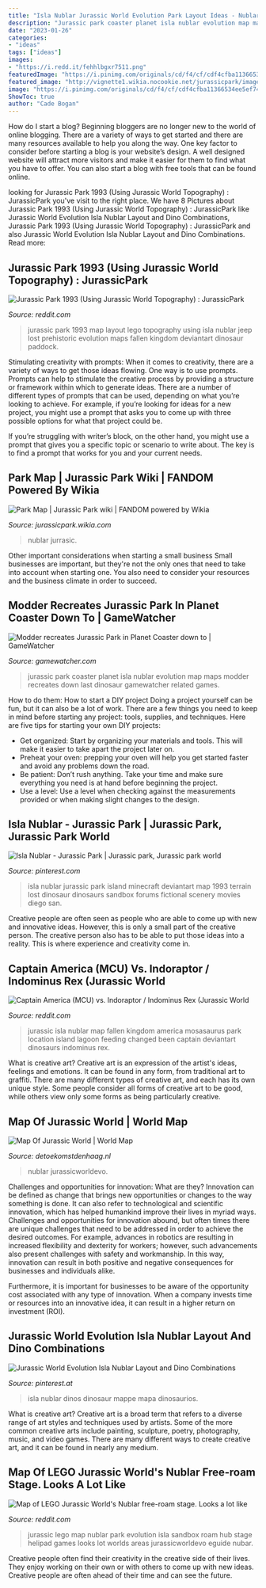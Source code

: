 ```yaml
---
title: "Isla Nublar Jurassic World Evolution Park Layout Ideas - Nublar Jurrasic"
description: "Jurassic park coaster planet isla nublar evolution map maps modder recreates down last dinosaur gamewatcher related games"
date: "2023-01-26"
categories:
- "ideas"
tags: ["ideas"]
images:
- "https://i.redd.it/fehhlbgxr7511.png"
featuredImage: "https://i.pinimg.com/originals/cd/f4/cf/cdf4cfba11366534ee5ef7490d7a70c0.png"
featured_image: "http://vignette1.wikia.nocookie.net/jurassicpark/images/6/60/Jptourmap2.jpg/revision/latest?cb=20120609001824"
image: "https://i.pinimg.com/originals/cd/f4/cf/cdf4cfba11366534ee5ef7490d7a70c0.png"
ShowToc: true
author: "Cade Bogan"
---
```



How do I start a blog?
Beginning bloggers are no longer new to the world of online blogging. There are a variety of ways to get started and there are many resources available to help you along the way. One key factor to consider before starting a blog is your website’s design. A well designed website will attract more visitors and make it easier for them to find what you have to offer. You can also start a blog with free tools that can be found online.

	

		
looking for Jurassic Park 1993 (Using Jurassic World Topography) : JurassicPark you've visit to the right place. We have 8 Pictures about Jurassic Park 1993 (Using Jurassic World Topography) : JurassicPark like Jurassic World Evolution Isla Nublar Layout and Dino Combinations, Jurassic Park 1993 (Using Jurassic World Topography) : JurassicPark and also Jurassic World Evolution Isla Nublar Layout and Dino Combinations. Read more:
		
    
## Jurassic Park 1993 (Using Jurassic World Topography) : JurassicPark

<img loading=lazy src="https://i.redd.it/fehhlbgxr7511.png" onerror="this.onerror=null;this.src='https://tse3.mm.bing.net/th?id=OIP.KGLOscI3JaEPL2lWCJFiBgHaJQ&amp;pid=15.1';" alt="Jurassic Park 1993 (Using Jurassic World Topography) : JurassicPark">

_Source: reddit.com_

>jurassic park 1993 map layout lego topography using isla nublar jeep lost prehistoric evolution maps fallen kingdom deviantart dinosaur paddock. 

	

Stimulating creativity with prompts:
When it comes to creativity, there are a variety of ways to get those ideas flowing. One way is to use prompts. Prompts can help to stimulate the creative process by providing a structure or framework within which to generate ideas.
There are a number of different types of prompts that can be used, depending on what you’re looking to achieve. For example, if you’re looking for ideas for a new project, you might use a prompt that asks you to come up with three possible options for what that project could be.

If you’re struggling with writer’s block, on the other hand, you might use a prompt that gives you a specific topic or scenario to write about. The key is to find a prompt that works for you and your current needs.

    
## Park Map | Jurassic Park Wiki | FANDOM Powered By Wikia

<img loading=lazy src="http://vignette1.wikia.nocookie.net/jurassicpark/images/6/60/Jptourmap2.jpg/revision/latest?cb=20120609001824" onerror="this.onerror=null;this.src='https://tse1.mm.bing.net/th?id=OIP.GZgEhv52T9MPrPi5iRzzhAHaJv&amp;pid=15.1';" alt="Park Map | Jurassic Park wiki | FANDOM powered by Wikia">

_Source: jurassicpark.wikia.com_

>nublar jurrasic. 

	

Other important considerations when starting a small business
Small businesses are important, but they're not the only ones that need to take into account when starting one. You also need to consider your resources and the business climate in order to succeed.

    
## Modder Recreates Jurassic Park In Planet Coaster Down To | GameWatcher

<img loading=lazy src="https://images.gamewatcherstatic.com/image/file/1/72/91321/974096118_preview_MapMap.jpg" onerror="this.onerror=null;this.src='https://tse3.mm.bing.net/th?id=OIP.gk00Y-yJ3daq5dXKjuw1dwHaEK&amp;pid=15.1';" alt="Modder recreates Jurassic Park in Planet Coaster down to | GameWatcher">

_Source: gamewatcher.com_

>jurassic park coaster planet isla nublar evolution map maps modder recreates down last dinosaur gamewatcher related games. 

	

How to do them: How to start a DIY project
Doing a project yourself can be fun, but it can also be a lot of work. There are a few things you need to keep in mind before starting any project: tools, supplies, and techniques. Here are five tips for starting your own DIY projects: 
- Get organized: Start by organizing your materials and tools. This will make it easier to take apart the project later on. 
- Preheat your oven: prepping your oven will help you get started faster and avoid any problems down the road. 
- Be patient: Don’t rush anything. Take your time and make sure everything you need is at hand before beginning the project. 
- Use a level: Use a level when checking against the measurements provided or when making slight changes to the design.

    
## Isla Nublar - Jurassic Park | Jurassic Park, Jurassic Park World

<img loading=lazy src="https://i.pinimg.com/originals/4c/56/05/4c56052120b79e0ee3fa8564ebc67ce4.png" onerror="this.onerror=null;this.src='https://tse4.mm.bing.net/th?id=OIP.Z0c9muv7p1up3UGDRWdrFwHaFQ&amp;pid=15.1';" alt="Isla Nublar - Jurassic Park | Jurassic park, Jurassic park world">

_Source: pinterest.com_

>isla nublar jurassic park island minecraft deviantart map 1993 terrain lost dinosaur dinosaurs sandbox forums fictional scenery movies diego san. 

	

Creative people are often seen as people who are able to come up with new and innovative ideas. However, this is only a small part of the creative person. The creative person also has to be able to put those ideas into a reality. This is where experience and creativity come in.

    
## Captain America (MCU) Vs. Indoraptor / Indominus Rex (Jurassic World

<img loading=lazy src="http://jurassic-pedia.com/wp-content/uploads/2011/03/steamblustmap.png" onerror="this.onerror=null;this.src='https://tse3.mm.bing.net/th?id=OIP.DPg73rOidcavVTC1HVvStAHaIu&amp;pid=15.1';" alt="Captain America (MCU) vs. Indoraptor / Indominus Rex (Jurassic World">

_Source: reddit.com_

>jurassic isla nublar map fallen kingdom america mosasaurus park location island lagoon feeding changed been captain deviantart dinosaurs indominus rex. 

	

What is creative art?
Creative art is an expression of the artist's ideas, feelings and emotions. It can be found in any form, from traditional art to graffiti. There are many different types of creative art, and each has its own unique style. Some people consider all forms of creative art to be good, while others view only some forms as being particularly creative.

    
## Map Of Jurassic World | World Map

<img loading=lazy src="https://i.redd.it/2tieqor28xi11.jpg" onerror="this.onerror=null;this.src='https://tse2.mm.bing.net/th?id=OIP.dT-_8awc416kQ27OZnsxZQHaEK&amp;pid=15.1';" alt="Map Of Jurassic World | World Map">

_Source: detoekomstdenhaag.nl_

>nublar jurassicworldevo. 

	

Challenges and opportunities for innovation: What are they?
Innovation can be defined as change that brings new opportunities or changes to the way something is done. It can also refer to technological and scientific innovation, which has helped humankind improve their lives in myriad ways. 
Challenges and opportunities for innovation abound, but often times there are unique challenges that need to be addressed in order to achieve the desired outcomes. For example, advances in robotics are resulting in increased flexibility and dexterity for workers; however, such advancements also present challenges with safety and workmanship. In this way, innovation can result in both positive and negative consequences for businesses and individuals alike. 

Furthermore, it is important for businesses to be aware of the opportunity cost associated with any type of innovation. When a company invests time or resources into an innovative idea, it can result in a higher return on investment (ROI).

    
## Jurassic World Evolution Isla Nublar Layout And Dino Combinations

<img loading=lazy src="https://i.pinimg.com/originals/cd/f4/cf/cdf4cfba11366534ee5ef7490d7a70c0.png" onerror="this.onerror=null;this.src='https://tse4.mm.bing.net/th?id=OIP.HWzCN9uzMFtQsIWTXHIKJwHaGx&amp;pid=15.1';" alt="Jurassic World Evolution Isla Nublar Layout and Dino Combinations">

_Source: pinterest.at_

>isla nublar dinos dinosaur mappe mapa dinosaurios. 

	

What is creative art?
Creative art is a broad term that refers to a diverse range of art styles and techniques used by artists. Some of the more common creative arts include painting, sculpture, poetry, photography, music, and video games. There are many different ways to create creative art, and it can be found in nearly any medium.

    
## Map Of LEGO Jurassic World&#039;s Nublar Free-roam Stage. Looks A Lot Like

<img loading=lazy src="https://i.redd.it/wbruigvqub241.jpg" onerror="this.onerror=null;this.src='https://tse1.mm.bing.net/th?id=OIP.dTkryjVY8N14uhE5iqj6cQHaF_&amp;pid=15.1';" alt="Map of LEGO Jurassic World&#039;s Nublar free-roam stage. Looks a lot like">

_Source: reddit.com_

>jurassic lego map nublar park evolution isla sandbox roam hub stage helipad games looks lot worlds areas jurassicworldevo eguide nubar. 

	

Creative people often find their creativity in the creative side of their lives. They enjoy working on their own or with others to come up with new ideas. Creative people are often ahead of their time and can see the future.

